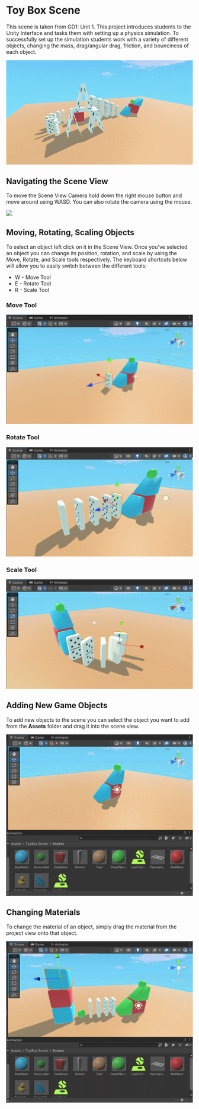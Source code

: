 # Toy Box Scene

This scene is taken from GD1: Unit 1. This project introduces students to the Unity Interface and tasks them with setting up a physics simulation. To successfully set up the simulation students work with a variety of different objects, changing the mass, drag/angular drag, friction, and bounciness of each object. 

![](https://github.com/torbenwb/MCConExp/blob/main/ToyBox_Demo.gif)

## Navigating the Scene View

To move the Scene View Camera hold down the right mouse button and move around using WASD. You can also rotate the camera using the mouse.

![](https://github.com/torbenwb/MCConExp/blob/main/NavSceneView.gif)

## Moving, Rotating, Scaling Objects

To select an object left click on it in the Scene View. Once you've selected an object you can change its position, rotation, and scale by using the Move, Rotate, and Scale tools respectively. The keyboard shortcuts below will allow you to easily switch between the different tools:

* W - Move Tool
* E - Rotate Tool
* R - Scale Tool

### Move Tool
![](https://github.com/torbenwb/MCConExp/blob/main/TB_MoveTool.gif)
### Rotate Tool
![](https://github.com/torbenwb/MCConExp/blob/main/TB_RotateTool.gif)
### Scale Tool
![](https://github.com/torbenwb/MCConExp/blob/main/TB_ScaleTool.gif)

## Adding New Game Objects 

To add new objects to the scene you can select the object you want to add from the **Assets** folder and drag it into the scene view.

![](https://github.com/torbenwb/MCConExp/blob/main/TB_AddGameObjects.gif)

## Changing Materials

To change the material of an object, simply drag the material from the project view onto that object.

![](https://github.com/torbenwb/MCConExp/blob/main/TB_ChangingMaterials.gif)
